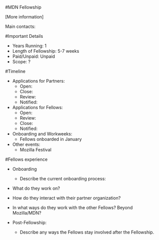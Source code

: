 #MDN Fellowship

<fill in>

[More information]

Main contacts: 

#Important Details
- Years Running: 1
- Length of Fellowship: 5-7 weeks
- Paid/Unpaid: Unpaid
- Scope: ?

#Timeline
- Applications for Partners:
  - Open:
  - Close: 
  - Review:
  - Notified:
- Applications for Fellows:
  - Open:
  - Review:
  - Close:
  - Notified:
- Onboarding and Workweeks:
  - Fellows onboarded in January
- Other events:
  - Mozilla Festival
  
#Fellows experience
- Onboarding
  - Describe the current onboarding process:
  
- What do they work on?
- How do they interact with their partner organization? 
- In what ways do they work with the other Fellows? Beyond Mozilla/MDN?
- Post-Fellowship:
  - Describe any ways the Fellows stay involved after the Fellowship. 

